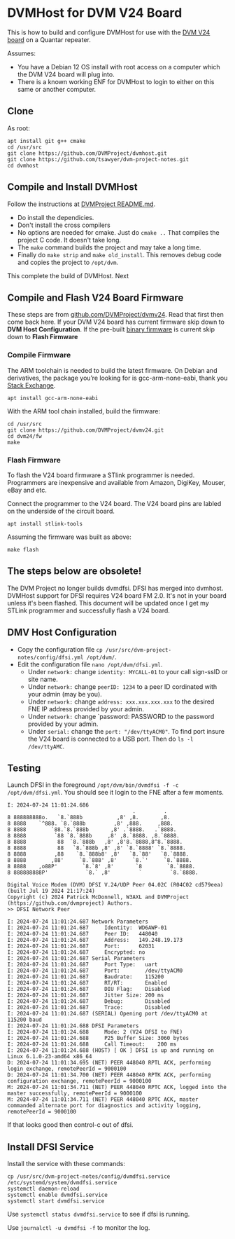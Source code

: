 # DVMHost for DVM V24 Board 

This is how to build and configure DVMHost for use with the [DVM V24 board](https://store.w3axl.com/products/dvm-v24-usb-converter-for-v24-equipment) on a Quantar repeater.

Assumes:
* You have a Debian 12 OS install with root access on a computer which the DVM V24 board will plug into. 
* There is a known working ENF for DVMHost to login to either on this same or another computer. 

## Clone

As root:

```
apt install git g++ cmake
cd /usr/src
git clone https://github.com/DVMProject/dvmhost.git
git clone https://github.com/tsawyer/dvm-project-notes.git
cd dvmhost
```

## Compile and Install DVMHost

Follow the instructions at [DVMProject README.md](https://github.com/DVMProject/dvmhost/blob/master/README.md).

* Do install the dependicies.
* Don't install the cross compilers
* No options are needed for cmake. Just do `cmake ..` That compiles the project C code. It doesn't take long.
* The `make` command builds the project and may take a long time.
* Finally do `make strip` and `make old_install`. This removes debug code and copies the project to `/opt/dvm`.

This complete the build of DVMHost. Next  

## Compile and Flash V24 Board Firmware

These steps are from [github.com/DVMProject/dvmv24](https://github.com/DVMProject/dvmv24). Read that first then come back here.
If your DVM V24 board has current firmware skip down to **DVM Host Configuration**.
If the pre-built [binary firmware](https://github.com/DVMProject/dvmv24/releases) is current skip down to **Flash Firmware**

### Compile Firmware
The ARM toolchain is needed to build the latest firmware. On Debian and derivatives, 
the package you’re looking for is gcc-arm-none-eabi, thank you [Stack Exchange](https://unix.stackexchange.com/questions/377345/installing-arm-none-eabi-gcc).

```
apt install gcc-arm-none-eabi
```

With the ARM tool chain installed, build the firmware:

```
cd /usr/src
git clone https://github.com/DVMProject/dvmv24.git
cd dvm24/fw
make
```

### Flash Firmware

To flash the V24 board firmware a STlink programmer is needed. Programmers are inexpensive and available from Amazon, DigiKey, Mouser, eBay and etc. 

Connect the programmer to the V24 board. The V24 board pins are labled on the underside of the circuit board. 

`apt install stlink-tools`

Assuming the firmware was built as above: 
```
make flash
```


## The steps below are obsolete!

The DVM Project no longer builds dvmdfsi. DFSI has merged into dvmhost. 
DVMHost support for DFSI requires V24 board FM 2.0. It's not in your board unless it's been flashed.
This document will be updated once I get my STLink programmer and successfully flash a V24 board. 

## DMV Host Configuration

* Copy the configuration file `cp /usr/src/dvm-project-notes/config/dfsi.yml /opt/dvm/`.
* Edit the configuration file `nano /opt/dvm/dfsi.yml`.
  * Under `network:` change `identity: MYCALL-01` to your call sign-ssID or site name.
  * Under `network:` change `peerID: 1234` to a peer ID cordinated with your admin (may be you).
  * Under `network:` change `address: xxx.xxx.xxx.xxx` to the desired FNE IP address provided by your admin.
  * Under `network:` change `password: PASSWORD to the password provided by your admin.
  * Under `serial:` change the `port: "/dev/ttyACM0"`. To find port insure the V24 board is connected to a USB port. Then do `ls -l /dev/ttyAMC`. 
 
## Testing

Launch DFSI in the foreground `/opt/dvm/bin/dvmdfsi -f -c /opt/dvm/dfsi.yml`. You should see it login to the FNE after a few moments.

```
I: 2024-07-24 11:01:24.686
                                        .         .
8 888888888o.   `8.`888b           ,8' ,8.       ,8.
8 8888    `^888. `8.`888b         ,8' ,888.     ,888.
8 8888        `88.`8.`888b       ,8' .`8888.   .`8888.
8 8888         `88 `8.`888b     ,8' ,8.`8888. ,8.`8888.
8 8888          88  `8.`888b   ,8' ,8'8.`8888,8^8.`8888.
8 8888          88   `8.`888b ,8' ,8' `8.`8888' `8.`8888.
8 8888         ,88    `8.`888b8' ,8'   `8.`88'   `8.`8888.
8 8888        ,88'     `8.`888' ,8'     `8.`'     `8.`8888.
8 8888    ,o88P'        `8.`8' ,8'       `8        `8.`8888.
8 888888888P'            `8.` ,8'         `         `8.`8888.

Digital Voice Modem (DVM) DFSI V.24/UDP Peer 04.02C (R04C02 cd579eea) (built Jul 19 2024 21:17:24)
Copyright (c) 2024 Patrick McDonnell, W3AXL and DVMProject (https://github.com/dvmproject) Authors.
>> DFSI Network Peer

I: 2024-07-24 11:01:24.687 Network Parameters
I: 2024-07-24 11:01:24.687     Identity:  WD6AWP-01
I: 2024-07-24 11:01:24.687     Peer ID:   448040
I: 2024-07-24 11:01:24.687     Address:   149.248.19.173
I: 2024-07-24 11:01:24.687     Port:      62031
I: 2024-07-24 11:01:24.687     Encrypted: no
I: 2024-07-24 11:01:24.687 Serial Parameters
I: 2024-07-24 11:01:24.687     Port Type:   uart
I: 2024-07-24 11:01:24.687     Port:        /dev/ttyACM0
I: 2024-07-24 11:01:24.687     Baudrate:    115200
I: 2024-07-24 11:01:24.687     RT/RT:       Enabled
I: 2024-07-24 11:01:24.687     DIU Flag:    Disabled
I: 2024-07-24 11:01:24.687     Jitter Size: 200 ms
I: 2024-07-24 11:01:24.687     Debug:       Disabled
I: 2024-07-24 11:01:24.687     Trace:       Disabled
I: 2024-07-24 11:01:24.687 (SERIAL) Opening port /dev/ttyACM0 at 115200 baud
I: 2024-07-24 11:01:24.688 DFSI Parameters
I: 2024-07-24 11:01:24.688     Mode: 2 (V24 DFSI to FNE)
I: 2024-07-24 11:01:24.688     P25 Buffer Size: 3060 bytes
I: 2024-07-24 11:01:24.688     Call Timeout:    200 ms
I: 2024-07-24 11:01:24.688 (HOST) [ OK ] DFSI is up and running on Linux 6.1.0-23-amd64 x86_64
D: 2024-07-24 11:01:34.695 (NET) PEER 448040 RPTL ACK, performing login exchange, remotePeerId = 9000100
D: 2024-07-24 11:01:34.700 (NET) PEER 448040 RPTK ACK, performing configuration exchange, remotePeerId = 9000100
M: 2024-07-24 11:01:34.711 (NET) PEER 448040 RPTC ACK, logged into the master successfully, remotePeerId = 9000100
M: 2024-07-24 11:01:34.711 (NET) PEER 448040 RPTC ACK, master commanded alternate port for diagnostics and activity logging, remotePeerId = 9000100
```
If that looks good then control-c out of dfsi.

## Install DFSI Service

Install the service with these commands:

```
cp /usr/src/dvm-project-notes/config/dvmdfsi.service /etc/systemd/system/dvmdfsi.service
systemctl daemon-reload
systemctl enable dvmdfsi.service
systemctl start dvmdfsi.service
```
Use `systemctl status dvmdfsi.service` to see if dfsi is running.

Use `journalctl -u dvmdfsi -f` to monitor the log. 
